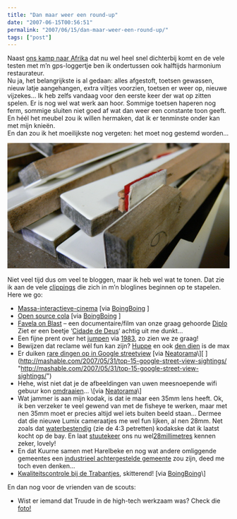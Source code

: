 ```yaml
---
title: "Dan maar weer een round-up"
date: "2007-06-15T00:56:51"
permalink: "2007/06/15/dan-maar-weer-een-round-up/"
tags: ["post"]
---
```

Naast [ons kamp naar Afrika](http://www.zeescoutsjanbart.be/rafiki "http://www.zeescoutsjanbart.be/rafiki") dat nu wel heel snel dichterbij komt en de vele testen met m’n gps-loggertje ben ik ondertussen ook halftijds harmonium restaurateur.  
Nu ja, het belangrijkste is al gedaan: alles afgestoft, toetsen gewassen, nieuw latje aangehangen, extra viltjes voorzien, toetsen er weer op, nieuwe vijzekes… Ik heb zelfs vandaag voor den eerste keer der wat op zitten spelen. Er is nog wel wat werk aan hoor. Sommige toetsen haperen nog ferm, sommige sluiten niet goed af wat dan weer een constante toon geeft. En héél het meubel zou ik willen hermaken, dat ik er tenminste onder kan met mijn knieën.  
En dan zou ik het moeilijkste nog vergeten: het moet nog gestemd worden…

![toetsen](/images/blog/2007/06/toetsen.jpg)

Niet veel tijd dus om veel te bloggen, maar ik heb wel wat te tonen. Dat zie ik aan de vele [clippings](http://www.bloglines.com/help/faq#saveditems "http://www.bloglines.com/help/faq#saveditems") die zich in m’n bloglines beginnen op te stapelen. Here we go:

* [Massa-interactieve-cinema](http://www.youtube.com/watch?v=y6izXII54Qc "http://www.youtube.com/watch?v=y6izXII54Qc") \[via [BoingBoing](http://feeds.feedburner.com/~r/boingboing/iBag/~3/119284959/giant_collectively_c.html "http://feeds.feedburner.com/~r/boingboing/iBag/~3/119284959/giant_collectively_c.html") \][  
    ](http://www.youtube.com/watch?v=y6izXII54Qc "http://www.youtube.com/watch?v=y6izXII54Qc")
* [Open source cola](http://www.wikihow.com/Make-OpenCola "http://www.wikihow.com/Make-OpenCola") \[via [BoingBoing](http://feeds.feedburner.com/~r/boingboing/iBag/~3/119280938/howto_make_opencola.html "http://feeds.feedburner.com/~r/boingboing/iBag/~3/119280938/howto_make_opencola.html") \]
* [Favela on Blast](http://maddecent.com/blog/?p=101 "http://maddecent.com/blog/?p=101") – een documentaire/film van onze graag gehoorde [Diplo](http://formdiplo.com/ "http://formdiplo.com/") Ziet er een beetje ‘[Cidade de Deus](http://www.imdb.com/title/tt0317248/ "http://www.imdb.com/title/tt0317248/")‘ achtig uit me dunkt…[  
    ](http://formdiplo.com/ "http://formdiplo.com/")
* Een fijne prent over het [jumpen](http://www.1983.be/2007/06/jumpen/ "http://www.1983.be/2007/06/jumpen/") via [1983](http://www.1983.be/ "http://www.1983.be"), zo zien we ze graag!
* Bewijzen dat reclame wél fun kan zijn? [Huppe](http://feeds.feedburner.com/~r/Neatorama/~3/124405540/ "http://feeds.feedburner.com/~r/Neatorama/~3/124405540/") en ook [den dien](http://feeds.feedburner.com/~r/Neatorama/~3/122739103/ "http://feeds.feedburner.com/~r/Neatorama/~3/122739103/") is de max
* Er duiken [rare dingen op in Google streetview](http://mashable.com/2007/05/31/top-15-google-street-view-sightings/ "http://mashable.com/2007/05/31/top-15-google-street-view-sightings/") \[via [Neatorama](http://feeds.feedburner.com/~r/Neatorama/~3/122739106/ "http://feeds.feedburner.com/~r/Neatorama/~3/122739106/")\][  
    ](http://mashable.com/2007/05/31/top-15-google-street-view-sightings/ "http://mashable.com/2007/05/31/top-15-google-street-view-sightings/")
* Hehe, wist niet dat je de afbeeldingen van uwen meesnoepende wifi gebuur kon [omdraaien](http://www.ex-parrot.com/~pete/upside-down-ternet.html "http://www.ex-parrot.com/%7Epete/upside-down-ternet.html")… \[via [Neatorama](http://feeds.feedburner.com/~r/Neatorama/~3/122732078/ "http://feeds.feedburner.com/~r/Neatorama/~3/122732078/")\]
* Wat jammer is aan mijn kodak, is dat ie maar een 35mm lens heeft. Ok, ik ben verzeker te veel gewend van met de fisheye te werken, maar met nen 35mm moet er precies altijd wel iets buiten beeld staan… Dermee dat die nieuwe Lumix cameraatjes me wel fun lijken, al nen 28mm. Net zoals dat [waterbestendig](http://www.zeescoutsjanbart.be/fotos/reeks.php?reeksid=151 "http://www.zeescoutsjanbart.be/fotos/reeks.php?reeksid=151") (zie de 4:3 petretten) kodakske dat ik laatst kocht op de bay. En laat [stuutekeer](http://stuutekeer.wordpress.com/2007/06/07/regeltjes/ "http://stuutekeer.wordpress.com/2007/06/07/regeltjes/") ons nu wel[28millimetres](http://www.28millimetres.com/ "http://www.28millimetres.com/") kennen zeker, lovely!
* En dat Kuurne samen met Harelbeke en nog wat andere omliggende gemeentes een [industrieel achtergestelde gemeente](http://www.harelbeke.be/blog/?p=159 "http://www.harelbeke.be/blog/?p=159") zou zijn, deed me toch even denken…
* [Kwaliteitscontrole bij de Trabantjes](http://www.youtube.com/watch?v=BaF5JCMC-ts "http://www.youtube.com/watch?v=BaF5JCMC-ts"), skitterend! \[via [BoingBoing](http://www.boingboing.net/2007/06/14/video_of_assembly_li.html "http://www.boingboing.net/2007/06/14/video_of_assembly_li.html")\]

En dan nog voor de vrienden van de scouts:

* Wist er iemand dat Truude in de high-tech werkzaam was? Check die [foto!](http://gizmodo.com/gadgets/archos-riot/fresh-outta-the-embargo-oven-four-archos-players-rolled-out-plus-archos-tv-269004.php "http://gizmodo.com/gadgets/archos-riot/fresh-outta-the-embargo-oven-four-archos-players-rolled-out-plus-archos-tv-269004.php")
